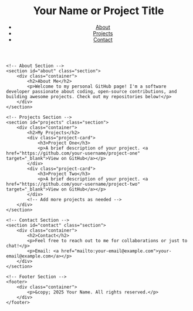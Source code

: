 <!DOCTYPE html>
<html lang="en">
<head>
    <meta charset="UTF-8">
    <meta name="viewport" content="width=device-width, initial-scale=1.0">
    <title>Your GitHub Page</title>
    <link rel="stylesheet" href="style.css">
</head>
<body>
    <!-- Header Section -->
    <header>
        <div class="container">
            <h1>Your Name or Project Title</h1>
            <nav>
                <ul>
                    <li><a href="#about">About</a></li>
                    <li><a href="#projects">Projects</a></li>
                    <li><a href="#contact">Contact</a></li>
                </ul>
            </nav>
        </div>
    </header>

    <!-- About Section -->
    <section id="about" class="section">
        <div class="container">
            <h2>About Me</h2>
            <p>Welcome to my personal GitHub page! I'm a software developer passionate about coding, open-source contributions, and building awesome projects. Check out my repositories below!</p>
        </div>
    </section>

    <!-- Projects Section -->
    <section id="projects" class="section">
        <div class="container">
            <h2>My Projects</h2>
            <div class="project-card">
                <h3>Project One</h3>
                <p>A brief description of your project. <a href="https://github.com/your-username/project-one" target="_blank">View on GitHub</a></p>
            </div>
            <div class="project-card">
                <h3>Project Two</h3>
                <p>A brief description of your project. <a href="https://github.com/your-username/project-two" target="_blank">View on GitHub</a></p>
            </div>
            <!-- Add more projects as needed -->
        </div>
    </section>

    <!-- Contact Section -->
    <section id="contact" class="section">
        <div class="container">
            <h2>Contact</h2>
            <p>Feel free to reach out to me for collaborations or just to chat!</p>
            <p>Email: <a href="mailto:your-email@example.com">your-email@example.com</a></p>
        </div>
    </section>

    <!-- Footer Section -->
    <footer>
        <div class="container">
            <p>&copy; 2025 Your Name. All rights reserved.</p>
        </div>
    </footer>
</body>
</html>
